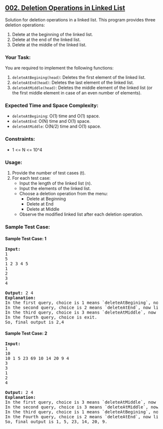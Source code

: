 <h2  ><a href="https://www.geeksforgeeks.org/deletion-in-linked-list/" > 002. Deletion Operations in Linked List 
</a> </h2>
<p>Solution for deletion operations in a linked list. This program provides three deletion operations:</p>

<ol>
  <li>Delete at the beginning of the linked list.</li>
  <li>Delete at the end of the linked list.</li>
  <li>Delete at the middle of the linked list.</li>
</ol>

<h3>Your Task:</h3>

You are required to implement the following functions:

1. `deleteAtBegining(head)`: Deletes the first element of the linked list.
2. `deleteAtEnd(head)`: Deletes the last element of the linked list.
3. `deleteAtMiddle(head)`: Deletes the middle element of the linked list (or the first middle element in case of an even number of elements).

<h3>Expected Time and Space Complexity:</h3>

- `deleteAtBegining`: O(1) time and O(1) space.
- `deleteAtEnd`: O(N) time and O(1) space.
- `deleteAtMiddle`: O(N/2) time and O(1) space.

<h3>Constraints:</h3>

- 1 <= N <= 10^4

<h3>Usage:</h3>

1. Provide the number of test cases (t).
2. For each test case:
   - Input the length of the linked list (n).
   - Input the elements of the linked list.
   - Choose a deletion operation from the menu:
     - Delete at Beginning
     - Delete at End
     - Delete at Middle
   - Observe the modified linked list after each deletion operation.

<h3>Sample Test Case:</h3>

<h4>Sample Test Case: 1</h4>

<pre>
<strong>Input:</strong> 
1
5
1 2 3 4 5
1
2
3
4

<strong>Output:</strong> 2 4
<strong>Explanation: </strong> 
In the first query, choice is 1 means `deleteAtBegining`, now list becomes 2,3,4,5.
In the second query, choice is 2 means `deleteAtEnd`, now list becomes 2,3,4
In the third query, choice is 3 means `deleteAtMiddle`, now list becomes 2,4
In the fourth query, choice is exit.
So, final output is 2,4
</pre>

<h4>Sample Test Case: 2</h4>

<pre>
<strong>Input:</strong> 
1
10
10 1 5 23 69 10 14 20 9 4
3
3
1
2
4

<strong>Output:</strong> 2 4
<strong>Explanation: </strong> 
In the first query, choice is 3 means `deleteAtMiddle`, now list becomes 10, 1, 5, 23, 69, 14, 20, 9, 4.
In the second query, choice is 3 means `deleteAtMiddle`, now list becomes 10, 1, 5, 23, 14, 20, 9, 4.
In the third query, choice is 1 means `deleteAtBegining`, now list becomes 1, 5, 23, 14, 20, 9, 4.
In the Fourth query, choice is 2 means `deleteAtEnd`, now list becomes 1, 5, 23, 14, 20, 9.
So, final output is 1, 5, 23, 14, 20, 9.
</pre>

